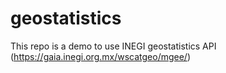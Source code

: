 # geostatistics
This repo is a demo to use INEGI geostatistics API (https://gaia.inegi.org.mx/wscatgeo/mgee/)
